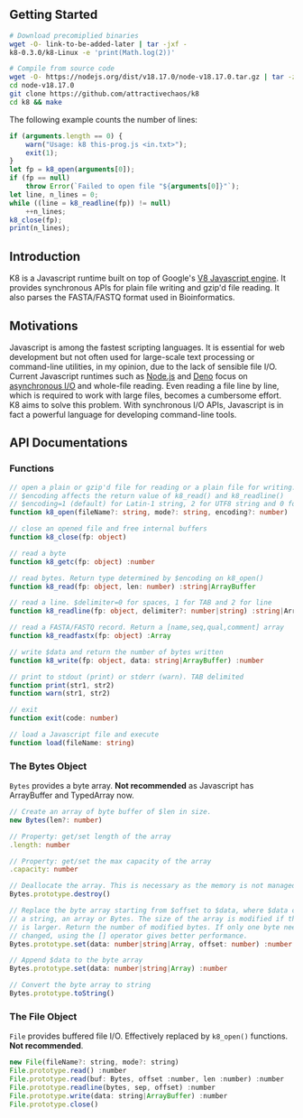 ## Getting Started
```sh
# Download precomiplied binaries
wget -O- link-to-be-added-later | tar -jxf -
k8-0.3.0/k8-Linux -e 'print(Math.log(2))'

# Compile from source code
wget -O- https://nodejs.org/dist/v18.17.0/node-v18.17.0.tar.gz | tar -zxf -
cd node-v18.17.0
git clone https://github.com/attractivechaos/k8
cd k8 && make
```

The following example counts the number of lines:
```javascript
if (arguments.length == 0) {
	warn("Usage: k8 this-prog.js <in.txt>");
	exit(1);
}
let fp = k8_open(arguments[0]);
if (fp == null)
	throw Error(`Failed to open file "${arguments[0]}"`);
let line, n_lines = 0;
while ((line = k8_readline(fp)) != null)
	++n_lines;
k8_close(fp);
print(n_lines);
```

## Introduction

K8 is a Javascript runtime built on top of Google's [V8 Javascript engine][1].
It provides synchronous APIs for plain file writing and gzip'd file reading. It
also parses the FASTA/FASTQ format used in Bioinformatics.

## Motivations

Javascript is among the fastest scripting languages. It is essential for web
development but not often used for large-scale text processing or command-line
utilities, in my opinion, due to the lack of sensible file I/O.  Current
Javascript runtimes such as [Node.js][node] and [Deno][deno] focus on
[asynchronous I/O][aio] and whole-file reading. Even reading a file line by
line, which is required to work with large files, becomes a cumbersome effort.
K8 aims to solve this problem. With synchronous I/O APIs, Javascript is in fact
a powerful language for developing command-line tools.

## API Documentations

### Functions

```typescript
// open a plain or gzip'd file for reading or a plain file for writing.
// $encoding affects the return value of k8_read() and k8_readline()
// $encoding=1 (default) for Latin-1 string, 2 for UTF8 string and 0 for ArrayBuffer
function k8_open(fileName?: string, mode?: string, encoding?: number) :object

// close an opened file and free internal buffers
function k8_close(fp: object)

// read a byte
function k8_getc(fp: object) :number

// read bytes. Return type determined by $encoding on k8_open()
function k8_read(fp: object, len: number) :string|ArrayBuffer

// read a line. $delimiter=0 for spaces, 1 for TAB and 2 for line
function k8_readline(fp: object, delimiter?: number|string) :string|ArrayBuffeer

// read a FASTA/FASTQ record. Return a [name,seq,qual,comment] array
function k8_readfastx(fp: object) :Array

// write $data and return the number of bytes written
function k8_write(fp: object, data: string|ArrayBuffer) :number

// print to stdout (print) or stderr (warn). TAB delimited
function print(str1, str2)
function warn(str1, str2)

// exit
function exit(code: number)

// load a Javascript file and execute
function load(fileName: string)
```

### The Bytes Object

`Bytes` provides a byte array. **Not recommended** as Javascript has ArrayBuffer and TypedArray now.

```typescript
// Create an array of byte buffer of $len in size. 
new Bytes(len?: number)

// Property: get/set length of the array
.length: number

// Property: get/set the max capacity of the array
.capacity: number

// Deallocate the array. This is necessary as the memory is not managed by the V8 GC.
Bytes.prototype.destroy()

// Replace the byte array starting from $offset to $data, where $data can be a number,
// a string, an array or Bytes. The size of the array is modified if the new array
// is larger. Return the number of modified bytes. If only one byte needs to be
// changed, using the [] operator gives better performance.
Bytes.prototype.set(data: number|string|Array, offset: number) :number

// Append $data to the byte array
Bytes.prototype.set(data: number|string|Array) :number

// Convert the byte array to string
Bytes.prototype.toString()
```

### The File Object

`File` provides buffered file I/O. Effectively replaced by `k8_open()`
functions. **Not recommended**.

```javascript
new File(fileName?: string, mode?: string)
File.prototype.read() :number
File.prototype.read(buf: Bytes, offset :number, len :number) :number
File.prototype.readline(bytes, sep, offset) :number
File.prototype.write(data: string|ArrayBuffer) :number
File.prototype.close()
```

[1]: http://code.google.com/p/v8/
[3]: https://github.com/tlrobinson/narwhal
[4]: http://silkjs.net/
[5]: http://code.google.com/p/teajs/
[6]: https://github.com/samlecuyer/sorrow.js
[7]: http://nodejs.org/api/fs.html
[8]: http://nodejs.org/api/stream.html
[11]: https://sourceforge.net/projects/lh3/files/
[gyp]: https://gyp.gsrc.io/
[release]: https://github.com/attractivechaos/k8/releases
[deno]: https://deno.land
[node]: https://nodejs.org/
[commjs]: https://en.wikipedia.org/wiki/CommonJS
[aio]: https://en.wikipedia.org/wiki/Asynchronous_I/O

